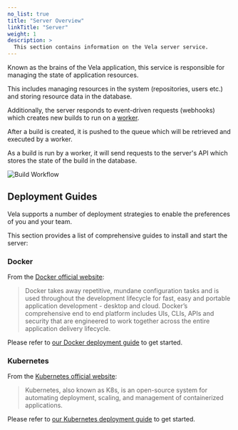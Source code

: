```yaml
---
no_list: true
title: "Server Overview"
linkTitle: "Server"
weight: 1
description: >
  This section contains information on the Vela server service.
---
```


Known as the brains of the Vela application, this service is responsible for managing the state of application resources.

This includes managing resources in the system (repositories, users etc.) and storing resource data in the database.

Additionally, the server responds to event-driven requests (webhooks) which creates new builds to run on a [worker](/docs/installation/worker/).

After a build is created, it is pushed to the queue which will be retrieved and executed by a worker.

As a build is run by a worker, it will send requests to the server's API which stores the state of the build in the database.

![Build Workflow](/docs/installation/server/build_workflow.png)

## Deployment Guides

Vela supports a number of deployment strategies to enable the preferences of you and your team.

This section provides a list of comprehensive guides to install and start the server:

### Docker

From the [Docker official website](https://docker.io/):

> Docker takes away repetitive, mundane configuration tasks and is used throughout the development lifecycle for fast, easy and portable application development - desktop and cloud. Docker’s comprehensive end to end platform includes UIs, CLIs, APIs and security that are engineered to work together across the entire application delivery lifecycle.

Please refer to [our Docker deployment guide](/docs/installation/server/docker/) to get started.

### Kubernetes

From the [Kubernetes official website](https://kubernetes.io/):

> Kubernetes, also known as K8s, is an open-source system for automating deployment, scaling, and management of containerized applications.

Please refer to [our Kubernetes deployment guide](/docs/installation/server/kubernetes/) to get started.
